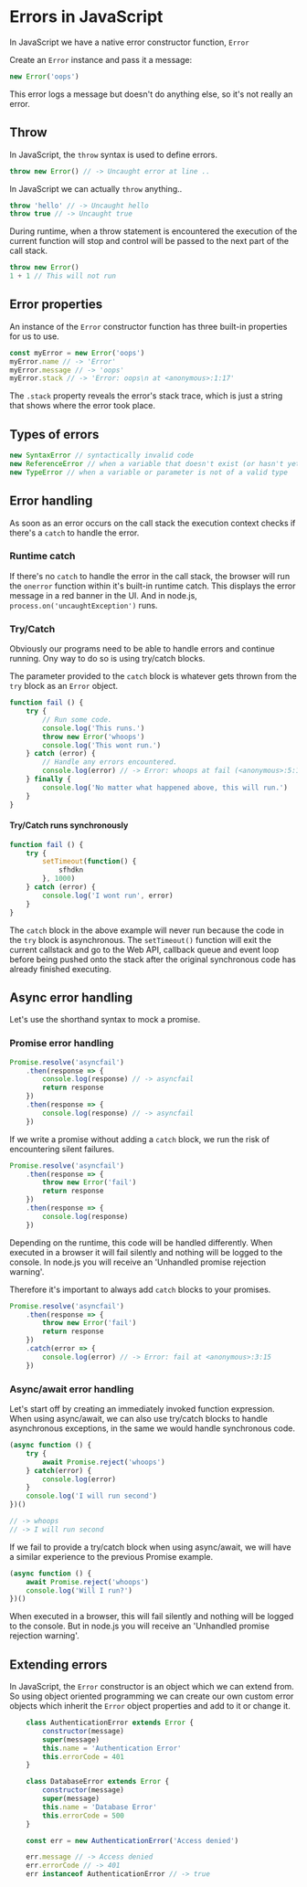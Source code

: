 # Errors in JavaScript

In JavaScript we have a native error constructor function, `Error`

Create an `Error` instance and pass it a message:

```JavaScript
new Error('oops')
```

This error logs a message but doesn't do anything else, so it's not really an error.

## Throw

In JavaScript, the `throw` syntax is used to define errors. 

```JavaScript
throw new Error() // -> Uncaught error at line ..
```

In JavaScript we can actually `throw` anything..

```JavaScript
throw 'hello' // -> Uncaught hello
throw true // -> Uncaught true
```

During runtime, when a throw statement is encountered the execution of the current function will stop and control will be passed to the next part of the call stack.

```JavaScript
throw new Error()
1 + 1 // This will not run
```

## Error properties

An instance of the `Error` constructor function has three built-in properties for us to use.

```JavaScript
const myError = new Error('oops')
myError.name // -> 'Error'
myError.message // -> 'oops'
myError.stack // -> 'Error: oops\n at <anonymous>:1:17'
```

The `.stack` property reveals the error's stack trace, which is just a string that shows where the error took place. 

## Types of errors

```JavaScript
new SyntaxError // syntactically invalid code
new ReferenceError // when a variable that doesn't exist (or hasn't yet been initialized) in the current scope is referenced
new TypeError // when a variable or parameter is not of a valid type
```

## Error handling

As soon as an error occurs on the call stack the execution context checks if there's a `catch` to handle the error. 

### Runtime catch

If there's no `catch` to handle the error in the call stack, the browser will run the `onerror` function within it's built-in runtime catch. This displays the error message in a red banner in the UI. And in node.js, `process.on('uncaughtException')` runs.

### Try/Catch

Obviously our programs need to be able to handle errors and continue running. Ony way to do so is using try/catch blocks.

The parameter provided to the `catch` block is whatever gets thrown from the `try` block as an `Error` object.

```JavaScript
function fail () {
    try {
        // Run some code.
        console.log('This runs.')
        throw new Error('whoops')
        console.log('This wont run.')
    } catch (error) {
        // Handle any errors encountered.
        console.log(error) // -> Error: whoops at fail (<anonymous>:5:15)
    } finally {
        console.log('No matter what happened above, this will run.')
    }
}
```

#### Try/Catch runs synchronously

```JavaScript
function fail () {
    try {
        setTimeout(function() {
            sfhdkn
        }, 1000)
    } catch (error) {
        console.log('I wont run', error)
    }
}
```

The `catch` block in the above example will never run because the code in the `try` block is asynchronous. The `setTimeout()` function will exit the current callstack and go to the Web API, callback queue and event loop before being pushed onto the stack after the original synchronous code has already finished executing.

## Async error handling

Let's use the shorthand syntax to mock a promise.

### Promise error handling

```JavaScript
Promise.resolve('asyncfail')
    .then(response => {
        console.log(response) // -> asyncfail
        return response
    })
    .then(response => {
        console.log(response) // -> asyncfail
    })
```

If we write a promise without adding a `catch` block, we run the risk of encountering silent failures.

```JavaScript
Promise.resolve('asyncfail')
    .then(response => {
        throw new Error('fail')
        return response
    })
    .then(response => {
        console.log(response)
    })
```

Depending on the runtime, this code will be handled differently. When executed in a browser it will fail silently and nothing will be logged to the console. In node.js you will receive an 'Unhandled promise rejection warning'.

Therefore it's important to always add `catch` blocks to your promises.

```JavaScript
Promise.resolve('asyncfail')
    .then(response => {
        throw new Error('fail')
        return response
    })
    .catch(error => {
        console.log(error) // -> Error: fail at <anonymous>:3:15
    })
```

### Async/await error handling

Let's start off by creating an immediately invoked function expression.
When using async/await, we can also use try/catch blocks to handle asynchronous exceptions, in the same we would handle synchronous code.

```JavaScript
(async function () {
    try {
        await Promise.reject('whoops')
    } catch(error) {
        console.log(error)
    }
    console.log('I will run second')
})()

// -> whoops
// -> I will run second
```

If we fail to provide a try/catch block when using async/await, we will have a similar experience to the previous Promise example. 

```JavaScript
(async function () {
    await Promise.reject('whoops')
    console.log('Will I run?')
})()
```

When executed in a browser, this will fail silently and nothing will be logged to the console. But in node.js you will receive an 'Unhandled promise rejection warning'.

## Extending errors

In JavaScript, the `Error` constructor is an object which we can extend from. So using object oriented programming we can create our own custom error objects which inherit the `Error` object properties and add to it or change it.

```JavaScript
    class AuthenticationError extends Error {
        constructor(message)
        super(message)
        this.name = 'Authentication Error'
        this.errorCode = 401
    }

    class DatabaseError extends Error {
        constructor(message)
        super(message)
        this.name = 'Database Error'
        this.errorCode = 500
    }

    const err = new AuthenticationError('Access denied')

    err.message // -> Access denied
    err.errorCode // -> 401
    err instanceof AuthenticationError // -> true
```